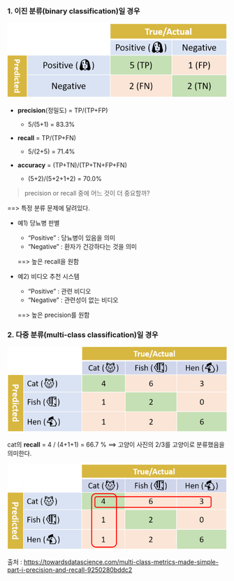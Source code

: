 ### 1. 이진 분류(binary classification)일 경우

<img src="image/1.png">

- **precision**(정밀도) = TP/(TP+FP)
  - 5/(5+1) = 83.3%

- **recall** = TP/(TP+FN)
  - 5/(2+5) = 71.4%

- **accuracy** = (TP+TN)/(TP+TN+FP+FN)
  - (5+2)/(5+2+1+2) = 70.0% 



>  precision or recall 중에 어느 것이 더 중요할까?

==> 특정 분류 문제에 달려있다.

- 예1) 당뇨병 판별 

  - “Positive”  : 당뇨병이 있음을 의미 
  - “Negative”  : 환자가 건강하다는 것을 의미

  ==> 높은 recall을 원함

- 예2) 비디오 추천 시스템

  - “Positive”  : 관련 비디오
  - “Negative”  : 관련성이 없는 비디오

  ==> 높은 precision를 원함 



### 2. 다중 분류(multi-class classification)일 경우

<img src="image/2.png">

cat의 **recall** =  4 / (4+1+1) = 66.7 % ==> 고양이 사진의 2/3를 고양이로 분류했음을 의미한다.

<img src="image/3.png">



출처 : https://towardsdatascience.com/multi-class-metrics-made-simple-part-i-precision-and-recall-9250280bddc2